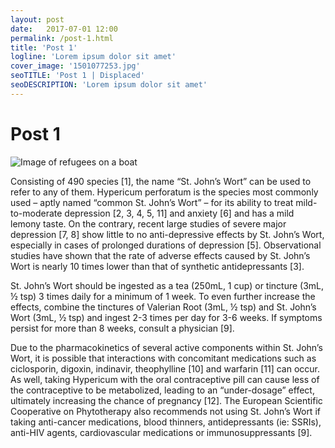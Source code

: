 ```yaml
---
layout: post
date:   2017-07-01 12:00
permalink: /post-1.html
title: 'Post 1'
logline: 'Lorem ipsum dolor sit amet'
cover_image: '1501077253.jpg'
seoTITLE: 'Post 1 | Displaced'
seoDESCRIPTION: 'Lorem ipsum dolor sit amet'
---
```


# Post 1

![Image of refugees on a boat](/assets/uploads/large/1501077253.jpg)

Consisting of 490 species [1], the name “St. John’s Wort” can be used to refer to any of them. Hypericum perforatum is the species most commonly used – aptly named “common St. John’s Wort” – for its ability to treat mild-to-moderate depression [2, 3, 4, 5, 11] and anxiety [6] and has a mild lemony taste. On the contrary, recent large studies of severe major depression [7, 8] show little to no anti-depressive effects by St. John’s Wort, especially in cases of prolonged durations of depression [5]. Observational studies have shown that the rate of adverse effects caused by St. John’s Wort is nearly 10 times lower than that of synthetic antidepressants [3].

St. John’s Wort should be ingested as a tea (250mL, 1 cup) or tincture (3mL, ½ tsp) 3 times daily for a minimum of 1 week. To even further increase the effects, combine the tinctures of Valerian Root (3mL, ½ tsp) and St. John’s Wort (3mL, ½ tsp) and ingest 2-3 times per day for 3-6 weeks. If symptoms persist for more than 8 weeks, consult a physician [9].

Due to the pharmacokinetics of several active components within St. John’s Wort, it is possible that interactions with concomitant medications such as ciclosporin, digoxin, indinavir, theophylline [10] and warfarin [11] can occur. As well, taking Hypericum with the oral contraceptive pill can cause less of the contraceptive to be metabolized, leading to an “under-dosage” effect, ultimately increasing the chance of pregnancy [12]. The European Scientific Cooperative on Phytotherapy also recommends not using St. John’s Wort if taking anti-cancer medications, blood thinners, antidepressants (ie: SSRIs), anti-HIV agents, cardiovascular medications or immunosuppressants [9].
